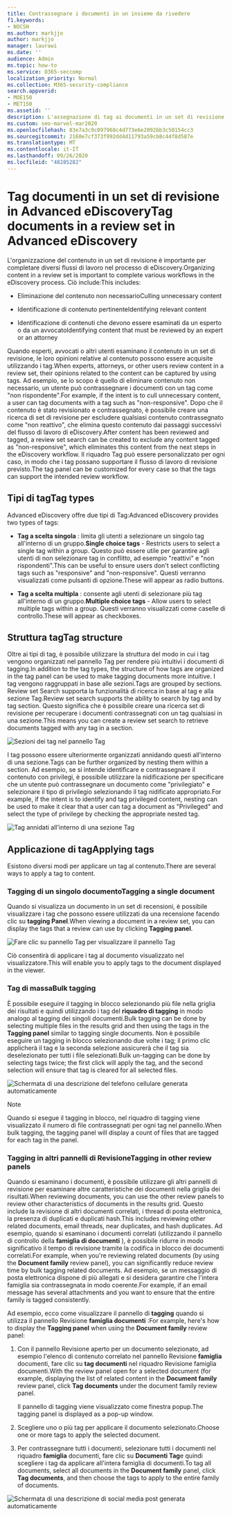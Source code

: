```yaml
---
title: Contrassegnare i documenti in un insieme da rivedere
f1.keywords:
- NOCSH
ms.author: markjjo
author: markjjo
manager: laurawi
ms.date: ''
audience: Admin
ms.topic: how-to
ms.service: O365-seccomp
localization_priority: Normal
ms.collection: M365-security-compliance
search.appverid:
- MOE150
- MET150
ms.assetid: ''
description: L'assegnazione di tag ai documenti in un set di revisione consente di rimuovere contenuti non necessari e di identificare i contenuti rilevanti in un caso avanzato di eDiscovery.
ms.custom: seo-marvel-mar2020
ms.openlocfilehash: 83e7a3c9c097968c4d773e6e2092bb3c50154cc3
ms.sourcegitcommit: 2160e7cf373f992dd4d11793a59cb8c44f8d587e
ms.translationtype: MT
ms.contentlocale: it-IT
ms.lasthandoff: 09/26/2020
ms.locfileid: "48285282"
---
```

# <a name="tag-documents-in-a-review-set-in-advanced-ediscovery"></a><span data-ttu-id="2a281-103">Tag documenti in un set di revisione in Advanced eDiscovery</span><span class="sxs-lookup"><span data-stu-id="2a281-103">Tag documents in a review set in Advanced eDiscovery</span></span>

<span data-ttu-id="2a281-104">L'organizzazione del contenuto in un set di revisione è importante per completare diversi flussi di lavoro nel processo di eDiscovery.</span><span class="sxs-lookup"><span data-stu-id="2a281-104">Organizing content in a review set is important to complete various workflows in the eDiscovery process.</span></span> <span data-ttu-id="2a281-105">Ciò include:</span><span class="sxs-lookup"><span data-stu-id="2a281-105">This includes:</span></span>

- <span data-ttu-id="2a281-106">Eliminazione del contenuto non necessario</span><span class="sxs-lookup"><span data-stu-id="2a281-106">Culling unnecessary content</span></span>

- <span data-ttu-id="2a281-107">Identificazione di contenuto pertinente</span><span class="sxs-lookup"><span data-stu-id="2a281-107">Identifying relevant content</span></span>
 
- <span data-ttu-id="2a281-108">Identificazione di contenuti che devono essere esaminati da un esperto o da un avvocato</span><span class="sxs-lookup"><span data-stu-id="2a281-108">Identifying content that must be reviewed by an expert or an attorney</span></span>

<span data-ttu-id="2a281-109">Quando esperti, avvocati o altri utenti esaminano il contenuto in un set di revisione, le loro opinioni relative al contenuto possono essere acquisite utilizzando i tag.</span><span class="sxs-lookup"><span data-stu-id="2a281-109">When experts, attorneys, or other users review content in a review set, their opinions related to the content can be captured by using tags.</span></span> <span data-ttu-id="2a281-110">Ad esempio, se lo scopo è quello di eliminare contenuto non necessario, un utente può contrassegnare i documenti con un tag come "non rispondente".</span><span class="sxs-lookup"><span data-stu-id="2a281-110">For example, if the intent is to cull unnecessary content, a user can tag documents with a tag such as "non-responsive".</span></span> <span data-ttu-id="2a281-111">Dopo che il contenuto è stato revisionato e contrassegnato, è possibile creare una ricerca di set di revisione per escludere qualsiasi contenuto contrassegnato come "non reattivo", che elimina questo contenuto dai passaggi successivi del flusso di lavoro di eDiscovery.</span><span class="sxs-lookup"><span data-stu-id="2a281-111">After content has been reviewed and tagged, a review set search can be created to exclude any content tagged as "non-responsive", which eliminates this content from the next steps in the eDiscovery workflow.</span></span> <span data-ttu-id="2a281-112">Il riquadro Tag può essere personalizzato per ogni caso, in modo che i tag possano supportare il flusso di lavoro di revisione previsto.</span><span class="sxs-lookup"><span data-stu-id="2a281-112">The tag panel can be customized for every case so that the tags can support the intended review workflow.</span></span>

## <a name="tag-types"></a><span data-ttu-id="2a281-113">Tipi di tag</span><span class="sxs-lookup"><span data-stu-id="2a281-113">Tag types</span></span>

<span data-ttu-id="2a281-114">Advanced eDiscovery offre due tipi di Tag:</span><span class="sxs-lookup"><span data-stu-id="2a281-114">Advanced eDiscovery provides two types of tags:</span></span>

- <span data-ttu-id="2a281-115">**Tag a scelta singola** : limita gli utenti a selezionare un singolo tag all'interno di un gruppo.</span><span class="sxs-lookup"><span data-stu-id="2a281-115">**Single choice tags** - Restricts users to select a single tag within a group.</span></span> <span data-ttu-id="2a281-116">Questo può essere utile per garantire agli utenti di non selezionare tag in conflitto, ad esempio "reattivi" e "non rispondenti".</span><span class="sxs-lookup"><span data-stu-id="2a281-116">This can be useful to ensure users don't select conflicting tags such as "responsive" and "non-responsive".</span></span> <span data-ttu-id="2a281-117">Questi verranno visualizzati come pulsanti di opzione.</span><span class="sxs-lookup"><span data-stu-id="2a281-117">These will appear as radio buttons.</span></span>

- <span data-ttu-id="2a281-118">**Tag a scelta multipla** : consente agli utenti di selezionare più tag all'interno di un gruppo.</span><span class="sxs-lookup"><span data-stu-id="2a281-118">**Multiple choice tags** - Allow users to select multiple tags within a group.</span></span> <span data-ttu-id="2a281-119">Questi verranno visualizzati come caselle di controllo.</span><span class="sxs-lookup"><span data-stu-id="2a281-119">These will appear as checkboxes.</span></span>

## <a name="tag-structure"></a><span data-ttu-id="2a281-120">Struttura tag</span><span class="sxs-lookup"><span data-stu-id="2a281-120">Tag structure</span></span>

<span data-ttu-id="2a281-121">Oltre ai tipi di tag, è possibile utilizzare la struttura del modo in cui i tag vengono organizzati nel pannello Tag per rendere più intuitivi i documenti di tagging.</span><span class="sxs-lookup"><span data-stu-id="2a281-121">In addition to the tag types, the structure of how tags are organized in the tag panel can be used to make tagging documents more intuitive.</span></span> <span data-ttu-id="2a281-122">I tag vengono raggruppati in base alle sezioni.</span><span class="sxs-lookup"><span data-stu-id="2a281-122">Tags are grouped by sections.</span></span> <span data-ttu-id="2a281-123">Review set Search supporta la funzionalità di ricerca in base al tag e alla sezione Tag.</span><span class="sxs-lookup"><span data-stu-id="2a281-123">Review set search supports the ability to search by tag and by tag section.</span></span> <span data-ttu-id="2a281-124">Questo significa che è possibile creare una ricerca set di revisione per recuperare i documenti contrassegnati con un tag qualsiasi in una sezione.</span><span class="sxs-lookup"><span data-stu-id="2a281-124">This means you can create a review set search to retrieve documents tagged with any tag in a section.</span></span>

![Sezioni dei tag nel pannello Tag](../media/Tagtypes.png)

<span data-ttu-id="2a281-126">I tag possono essere ulteriormente organizzati annidando questi all'interno di una sezione.</span><span class="sxs-lookup"><span data-stu-id="2a281-126">Tags can be further organized by nesting them within a section.</span></span> <span data-ttu-id="2a281-127">Ad esempio, se si intende identificare e contrassegnare il contenuto con privilegi, è possibile utilizzare la nidificazione per specificare che un utente può contrassegnare un documento come "privilegiato" e selezionare il tipo di privilegio selezionando il tag nidificato appropriato.</span><span class="sxs-lookup"><span data-stu-id="2a281-127">For example, if the intent is to identify and tag privileged content, nesting can be used to make it clear that a user can tag a document as "Privileged" and select the type of privilege by checking the appropriate nested tag.</span></span>

![Tag annidati all'interno di una sezione Tag](../media/Nestingtags.png)

## <a name="applying-tags"></a><span data-ttu-id="2a281-129">Applicazione di tag</span><span class="sxs-lookup"><span data-stu-id="2a281-129">Applying tags</span></span>

<span data-ttu-id="2a281-130">Esistono diversi modi per applicare un tag al contenuto.</span><span class="sxs-lookup"><span data-stu-id="2a281-130">There are several ways to apply a tag to content.</span></span>

### <a name="tagging-a-single-document"></a><span data-ttu-id="2a281-131">Tagging di un singolo documento</span><span class="sxs-lookup"><span data-stu-id="2a281-131">Tagging a single document</span></span>

<span data-ttu-id="2a281-132">Quando si visualizza un documento in un set di recensioni, è possibile visualizzare i tag che possono essere utilizzati da una recensione facendo clic su **tagging Panel**.</span><span class="sxs-lookup"><span data-stu-id="2a281-132">When viewing a document in a review set, you can display the tags that a review can use by clicking **Tagging panel**.</span></span>

![Fare clic su pannello Tag per visualizzare il pannello Tag](../media/Singledoctag.png)

<span data-ttu-id="2a281-134">Ciò consentirà di applicare i tag al documento visualizzato nel visualizzatore.</span><span class="sxs-lookup"><span data-stu-id="2a281-134">This will enable you to apply tags to the document displayed in the viewer.</span></span>

### <a name="bulk-tagging"></a><span data-ttu-id="2a281-135">Tag di massa</span><span class="sxs-lookup"><span data-stu-id="2a281-135">Bulk tagging</span></span>

<span data-ttu-id="2a281-136">È possibile eseguire il tagging in blocco selezionando più file nella griglia dei risultati e quindi utilizzando i tag del **riquadro di tagging** in modo analogo al tagging dei singoli documenti.</span><span class="sxs-lookup"><span data-stu-id="2a281-136">Bulk tagging can be done by selecting multiple files in the results grid and then using the tags in the **Tagging panel** similar to tagging single documents.</span></span> <span data-ttu-id="2a281-137">Non è possibile eseguire un tagging in blocco selezionando due volte i tag; il primo clic applicherà il tag e la seconda selezione assicurerà che il tag sia deselezionato per tutti i file selezionati.</span><span class="sxs-lookup"><span data-stu-id="2a281-137">Bulk un-tagging can be done by selecting tags twice; the first click will apply the tag, and the second selection will ensure that tag is cleared for all selected files.</span></span>

![Schermata di una descrizione del telefono cellulare generata automaticamente](../media/Bulktag.png)

> [!NOTE]
> <span data-ttu-id="2a281-139">Quando si esegue il tagging in blocco, nel riquadro di tagging viene visualizzato il numero di file contrassegnati per ogni tag nel pannello.</span><span class="sxs-lookup"><span data-stu-id="2a281-139">When bulk tagging, the tagging panel will display a count of files that are tagged for each tag in the panel.</span></span>

### <a name="tagging-in-other-review-panels"></a><span data-ttu-id="2a281-140">Tagging in altri pannelli di Revisione</span><span class="sxs-lookup"><span data-stu-id="2a281-140">Tagging in other review panels</span></span>

<span data-ttu-id="2a281-141">Quando si esaminano i documenti, è possibile utilizzare gli altri pannelli di revisione per esaminare altre caratteristiche dei documenti nella griglia dei risultati.</span><span class="sxs-lookup"><span data-stu-id="2a281-141">When reviewing documents, you can use the other review panels to review other characteristics of documents in the results grid.</span></span> <span data-ttu-id="2a281-142">Questo include la revisione di altri documenti correlati, i thread di posta elettronica, la presenza di duplicati e duplicati hash.</span><span class="sxs-lookup"><span data-stu-id="2a281-142">This includes reviewing other related documents, email threads, near duplicates, and hash duplicates.</span></span> <span data-ttu-id="2a281-143">Ad esempio, quando si esaminano i documenti correlati (utilizzando il pannello di controllo della **famiglia di documenti** ), è possibile ridurre in modo significativo il tempo di revisione tramite la codifica in blocco dei documenti correlati.</span><span class="sxs-lookup"><span data-stu-id="2a281-143">For example, when you're reviewing related documents (by using the **Document family** review panel), you can significantly reduce review time by bulk tagging related documents.</span></span> <span data-ttu-id="2a281-144">Ad esempio, se un messaggio di posta elettronica dispone di più allegati e si desidera garantire che l'intera famiglia sia contrassegnata in modo coerente.</span><span class="sxs-lookup"><span data-stu-id="2a281-144">For example, if an email message has several attachments and you want to ensure that the entire family is tagged consistently.</span></span>

<span data-ttu-id="2a281-145">Ad esempio, ecco come visualizzare il pannello di **tagging** quando si utilizza il pannello Revisione **famiglia documenti** :</span><span class="sxs-lookup"><span data-stu-id="2a281-145">For example, here's how to display the **Tagging panel** when using the **Document family** review panel:</span></span>

1. <span data-ttu-id="2a281-146">Con il pannello Revisione aperto per un documento selezionato, ad esempio l'elenco di contenuto correlato nel pannello Revisione **famiglia** documenti, fare clic su **tag documenti** nel riquadro Revisione famiglia documenti.</span><span class="sxs-lookup"><span data-stu-id="2a281-146">With the review panel open for a selected document (for example, displaying the list of related content in the **Document family** review panel, click **Tag documents** under the document family review panel.</span></span>

   <span data-ttu-id="2a281-147">Il pannello di tagging viene visualizzato come finestra popup.</span><span class="sxs-lookup"><span data-stu-id="2a281-147">The tagging panel is displayed as a pop-up window.</span></span>

2. <span data-ttu-id="2a281-148">Scegliere uno o più tag per applicare il documento selezionato.</span><span class="sxs-lookup"><span data-stu-id="2a281-148">Choose one or more tags to apply the selected document.</span></span> 

3. <span data-ttu-id="2a281-149">Per contrassegnare tutti i documenti, selezionare tutti i documenti nel riquadro **famiglia** documenti, fare clic su **Documenti Tag**e quindi scegliere i tag da applicare all'intera famiglia di documenti.</span><span class="sxs-lookup"><span data-stu-id="2a281-149">To tag all documents, select all documents in the **Document family** panel, click **Tag documents**, and then choose the tags to apply to the entire family of documents.</span></span>

![Schermata di una descrizione di social media post generata automaticamente](../media/Relatedtag.png)
